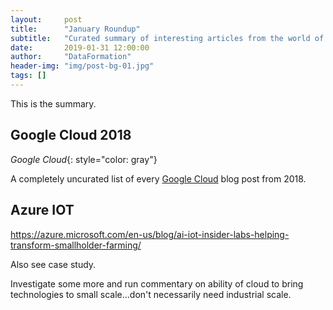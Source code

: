 ```yaml
---
layout:     post
title:      "January Roundup"
subtitle:   "Curated summary of interesting articles from the world of mobile and data"
date:       2019-01-31 12:00:00
author:     "DataFormation"
header-img: "img/post-bg-01.jpg"
tags: []
---
```


This is the summary.

<h2 class="section-heading">Google Cloud 2018</h2>

*Google Cloud*{: style="color: gray"}

A completely uncurated list of every <a href="https://cloud.google.com/blog/products/gcp/every-gcp-blog-post-2018">Google Cloud</a> blog post from 2018.

<h2 class="section-heading">Azure IOT</h2>

https://azure.microsoft.com/en-us/blog/ai-iot-insider-labs-helping-transform-smallholder-farming/

Also see case study.

Investigate some more and run commentary on ability of cloud to bring technologies to small scale...don't necessarily need industrial scale.




<!--<a href="#">-->
<!-- <img src="{{ site.baseurl }}/img/post-sample-image.jpg" alt="Post Sample Image"> -->
<!--</a>-->
<!--<span class="caption text-muted">To go places and do things that have never been done before – that’s what living is all about.</span>-->

